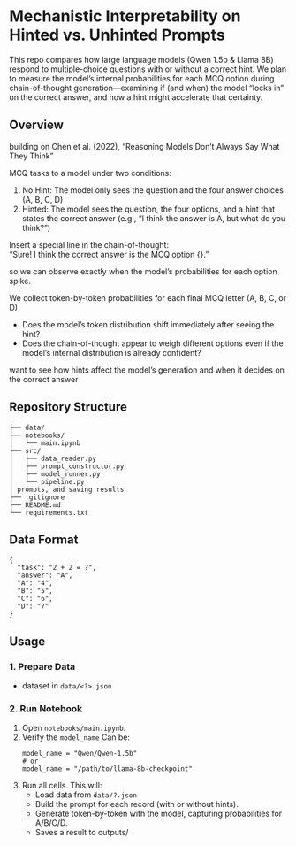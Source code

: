 # Mechanistic Interpretability on Hinted vs. Unhinted Prompts

This repo compares how large language models (Qwen 1.5b & Llama 8B) respond to multiple-choice questions with or without a correct hint. We plan to measure the model’s internal probabilities for each MCQ option during chain-of-thought generation—examining if (and when) the model “locks in” on the correct answer, and how a hint might accelerate that certainty.


## Overview

building on Chen et al. (2022), “Reasoning Models Don’t Always Say What They Think”  

MCQ tasks to a model under two conditions:
  1. No Hint: The model only sees the question and the four answer choices (A, B, C, D)  
  2. Hinted: The model sees the question, the four options, and a hint that states the correct answer (e.g., “I think the answer is A, but what do you think?”)  

Insert a special line in the chain-of-thought:    
  “Sure! I think the correct answer is the MCQ option {}.”   

so we can observe exactly when the model’s probabilities for each option spike.

We collect token-by-token probabilities for each final MCQ letter (A, B, C, or D)   
- Does the model’s token distribution shift immediately after seeing the hint?  
- Does the chain-of-thought appear to weigh different options even if the model’s internal distribution is already confident?  

want to see how hints affect the model’s generation and when it decides on the correct answer  

## Repository Structure

```
├── data/
├── notebooks/
│   └── main.ipynb
├── src/
│   ├── data_reader.py
│   ├── prompt_constructor.py
│   ├── model_runner.py
│   └── pipeline.py
│ prompts, and saving results
├── .gitignore
├── README.md
└── requirements.txt
```


## Data Format

```
{
  "task": "2 + 2 = ?",
  "answer": "A",
  "A": "4",
  "B": "5",
  "C": "6",
  "D": "7"
}
```

## Usage

### 1. Prepare Data

- dataset in `data/<?>.json`

### 2. Run Notebook

1. Open `notebooks/main.ipynb`.  
2. Verify the `model_name` Can be:  
   ```
   model_name = "Qwen/Qwen-1.5b"
   # or
   model_name = "/path/to/llama-8b-checkpoint"
   ``` 
3. Run all cells. This will:  
   - Load data from `data/?.json`  
   - Build the prompt for each record (with or without hints).    
   - Generate token-by-token with the model, capturing probabilities for A/B/C/D.   
   - Saves a result to outputs/  


